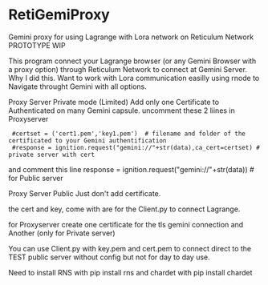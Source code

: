 # RetiGemiProxy
Gemini proxy for using Lagrange with Lora network on Reticulum Network
PROTOTYPE WIP

This program connect your Lagrange browser (or any Gemini Browser with a proxy option) through Reticulum Network to connect at Gemini Server.
Why I did this. Want to work with Lora communication easilly using rnode to Navigate throught Gemini with all options.

Proxy Server Private mode (Limited)
   Add only one Certificate to Authenticated on many Gemini capsule. 
   uncomment these 2 liines in Proxyserver
   
     #certset = ('cert1.pem','key1.pem')  # filename and folder of the certificated to your Gemini authentification 
     #response = ignition.request("gemini://"+str(data),ca_cert=certset) # private server with cert   
   
   and comment this line
     response = ignition.request("gemini://"+str(data)) # for Public server

Proxy Server Public
  Just don't add certificate.

the cert and key, come with are for the Client.py to connect Lagrange.

for Proxyserver create one certificate for the tls gemini connection and Another (only for Private server)

You can use Client.py with key.pem and cert.pem to connect direct to the TEST public server  without config but not for day to day use.

Need to install RNS with pip install rns
and chardet with pip install chardet
